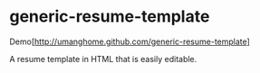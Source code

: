 # generic-resume-template

Demo[http://umanghome.github.com/generic-resume-template]


A resume template in HTML that is easily editable.